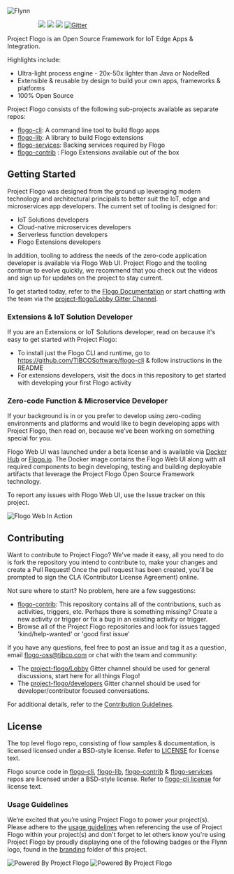 ![Flynn](branding/Flynn1.png)

&nbsp;&nbsp;&nbsp;&nbsp;&nbsp;&nbsp;&nbsp;&nbsp;&nbsp;&nbsp;&nbsp;&nbsp;&nbsp;&nbsp;&nbsp;&nbsp;&nbsp;
![](https://travis-ci.org/TIBCOSoftware/flogo.svg)
![](https://img.shields.io/badge/dependencies-up%20to%20date-green.svg)
![](https://img.shields.io/badge/license-BSD%20style-blue.svg)
[![Gitter](https://badges.gitter.im/Join%20Chat.svg)](https://gitter.im/project-flogo/Lobby?utm_source=share-link&utm_medium=link&utm_campaign=share-link)



Project Flogo is an Open Source Framework for IoT Edge Apps & Integration. 

Highlights include:
* Ultra-light process engine - 20x-50x lighter than Java or NodeRed
* Extensible & reusable by design to build your own apps, frameworks & platforms 
* 100% Open Source 

Project Flogo consists of the following sub-projects available as separate repos:
* [flogo-cli](https://github.com/TIBCOSoftware/flogo-cli): A command line tool to build flogo apps 
* [flogo-lib](https://github.com/TIBCOSoftware/flogo-lib): A library to build Flogo extensions
* [flogo-services](https://github.com/TIBCOSoftware/flogo-services): Backing services required by Flogo 
* [flogo-contrib](https://github.com/TIBCOSoftware/flogo-contrib) : Flogo Extensions available out of the box

## Getting Started

Project Flogo was designed from the ground up leveraging modern technology and architectural principals to better suit the IoT, edge and microservices app developers. The current set of tooling is designed for:

- IoT Solutions developers
- Cloud-native microservices developers
- Serverless function developers
- Flogo Extensions developers 

In addition, tooling to address the needs of the zero-code application developer is available via Flogo Web UI. Project Flogo and the tooling continue to evolve quickly, we recommend that you check out the videos and sign up for updates on the project to stay current.

To get started today, refer to the [Flogo Documentation](https://tibcosoftware.github.io/flogo/) or start chatting with the team via the [project-flogo/Lobby Gitter Channel](https://gitter.im/project-flogo/Lobby?utm_source=share-link&utm_medium=link&utm_campaign=share-link).

### Extensions & IoT Solution Developer

If you are an Extensions or IoT Solutions developer, read on because it's easy to get started with Project Flogo:
* To install just the Flogo CLI and runtime, go to https://github.com/TIBCOSoftware/flogo-cli & follow instructions in the README
* For extensions developers, visit the docs in this repository to get started with developing your first Flogo activity

### Zero-code Function & Microservice Developer

If your background is in or you prefer to develop using zero-coding environments and platforms and would like to begin developing apps with Project Flogo, then read on, because we’ve been working on something special for you.

Flogo Web UI was launched under a beta license and is available via [Docker Hub](https://hub.docker.com/r/flogo/flogo-docker) or [Flogo.io](http://flogo.io). The Docker image contains the Flogo Web UI along with all required components to begin developing, testing and building deployable artifacts that leverage the Project Flogo Open Source Framework technology.

To report any issues with Flogo Web UI, use the Issue tracker on this project.

![Flogo Web In Action](images/flogo-web2.gif)

## Contributing
Want to contribute to Project Flogo? We've made it easy, all you need to do is fork the repository you intend to contribute to, make your changes and create a Pull Request! Once the pull request has been created, you'll be prompted to sign the CLA (Contributor License Agreement) online.

Not sure where to start? No problem, here are a few suggestions:

* [flogo-contrib](https://github.com/TIBCOSoftware/flogo-contrib): This repository contains all of the contributions, such as activities, triggers, etc. Perhaps there is something missing? Create a new activity or trigger or fix a bug in an existing activity or trigger.
* Browse all of the Project Flogo repositories and look for issues tagged 'kind/help-wanted' or 'good first issue'

If you have any questions, feel free to post an issue and tag it as a question, email flogo-oss@tibco.com or chat with the team and community:

* The [project-flogo/Lobby](https://gitter.im/project-flogo/Lobby?utm_source=share-link&utm_medium=link&utm_campaign=share-link) Gitter channel should be used for general discussions, start here for all things Flogo!
* The [project-flogo/developers](https://gitter.im/project-flogo/developers?utm_source=share-link&utm_medium=link&utm_campaign=share-link) Gitter channel should be used for developer/contributor focused conversations. 

For additional details, refer to the [Contribution Guidelines](https://github.com/TIBCOSoftware/flogo/blob/master/CONTRIBUTING.md).

## License 
The top level flogo repo, consisting of flow samples & documentation, is licensed licensed under a BSD-style license. Refer to [LICENSE](https://github.com/TIBCOSoftware/flogo/blob/master/LICENSE) for license text.

Flogo source code in [flogo-cli](https://github.com/TIBCOSoftware/flogo-cli), [flogo-lib](https://github.com/TIBCOSoftware/flogo-lib), [flogo-contrib](https://github.com/TIBCOSoftware/flogo-contrib) & [flogo-services](https://github.com/TIBCOSoftware/flogo-services) repos are licensed under a BSD-style license. Refer to [flogo-cli license](https://github.com/TIBCOSoftware/flogo-cli/blob/master/TIBCO%20LICENSE.txt) for license text. 

### Usage Guidelines

We’re excited that you’re using Project Flogo to power your project(s). Please adhere to the [usage guidelines](http://flogo.io/brand-guidelines) when referencing the use of Project Flogo within your project(s) and don't forget to let others know you're using Project Flogo by proudly displaying one of the following badges or the Flynn logo, found in the [branding](branding) folder of this project.

![Powered By Project Flogo](branding/flogo_badge.png)
![Powered By Project Flogo](branding/flogo_badge_white.png)
